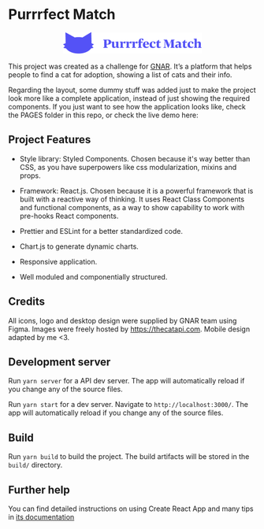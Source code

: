 # Purrrfect Match

<p align="center"><img src="src/assets/images/logotype-blue.png" alt="logo"/></p>

This project was created as a challenge for [GNAR](https://www.gnar.io/).
It’s a platform that helps people to find a cat for adoption, showing a list of cats and their info.

Regarding the layout, some dummy stuff was added just to make the project look more like a complete application, instead of just showing the required components.
If you just want to see how the application looks like, check the PAGES folder in this repo, or check the live demo here:

## Project Features

* Style library: Styled Components. Chosen because it's way better than CSS, as you have superpowers like css modularization, mixins and props.
* Framework: React.js. Chosen because it is a powerful framework that is built with a reactive way of thinking. It uses React Class Components and functional components, as a way to show capability to work with pre-hooks React components.

* Prettier and ESLint for a better standardized code.
* Chart.js to generate dynamic charts.
* Responsive application.
* Well moduled and componentially structured.

## Credits

All icons, logo and desktop design were supplied by GNAR team using Figma.
Images were freely hosted by https://thecatapi.com.
Mobile design adapted by me <3.

## Development server

Run `yarn server` for a API dev server. The app will automatically reload if you change any of the source files.

Run `yarn start` for a dev server. Navigate to `http://localhost:3000/`. The app will automatically reload if you change any of the source files.

## Build

Run `yarn build` to build the project. The build artifacts will be stored in the `build/` directory.

## Further help

You can find detailed instructions on using Create React App and many tips in [its documentation](https://create-react-app.dev/)
